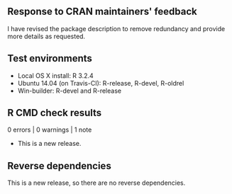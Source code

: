 ## Response to CRAN maintainers' feedback

I have revised the package description to remove redundancy and provide more 
details as requested.

## Test environments

* Local OS X install: R 3.2.4
* Ubuntu 14.04 (on Travis-CI): R-release, R-devel, R-oldrel
* Win-builder: R-devel and R-release

## R CMD check results

0 errors | 0 warnings | 1 note

* This is a new release.

## Reverse dependencies

This is a new release, so there are no reverse dependencies.

